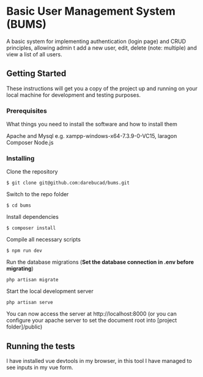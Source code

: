 # Basic User Management System (BUMS)

A basic system for implementing authentication (login page) and CRUD principles, allowing admin t add a new user, 
edit, delete (note: multiple) and view a list of all users.


## Getting Started

These instructions will get you a copy of the project up and running on your local machine for development and testing purposes.

### Prerequisites

What things you need to install the software and how to install them

Apache and Mysql e.g. xampp-windows-x64-7.3.9-0-VC15, laragon
Composer
Node.js


### Installing

Clone the repository

    $ git clone git@github.com:darebucad/bums.git

Switch to the repo folder

    $ cd bums

Install dependencies

    $ composer install

Compile all necessary scripts

    $ npm run dev

Run the database migrations (**Set the database connection in .env before migrating**)

    php artisan migrate

Start the local development server

    php artisan serve

You can now access the server at http://localhost:8000 (or you can configure your apache server to set the document root into [project folder]/public)

## Running the tests

I have installed vue devtools in my browser, in this tool I have managed to see inputs in my vue form.



